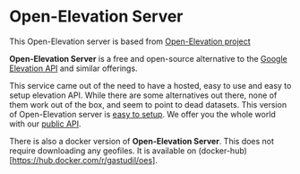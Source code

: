 # Open-Elevation Server

This Open-Elevation server is based from [Open-Elevation project](https://github.com/Jorl17/open-elevation/tree/master)


**Open-Elevation Server** is a free and open-source alternative to the [Google Elevation API](https://developers.google.com/maps/documentation/elevation/start) and similar offerings.

This service came out of the need to have a hosted, easy to use and easy to setup elevation API. While there are some alternatives out there, none of them work out of the box, and seem to point to dead datasets. This version of Open-Elevation server is [easy to setup](https://github.com/gabriel-astudillo/open-elevation-server/blob/main/docs/install.md). We offer you the whole world with our [public API](https://github.com/gabriel-astudillo/open-elevation-server/blob/main/docs/api.md).



There is also a docker version of **Open-Elevation Server**. This does not require downloading any geofiles. It is available on (docker-hub)[https://hub.docker.com/r/gastudil/oes].





